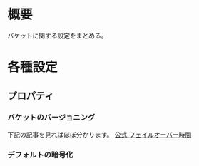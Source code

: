 # 概要
バケットに関する設定をまとめる。

# 各種設定
## プロパティ
### バケットのバージョニング
下記の記事を見ればほぼ分かります。
[公式 フェイルオーバー時間](https://dev.classmethod.jp/articles/3minutes-s3-versioning-lifecycle/)

### デフォルトの暗号化

